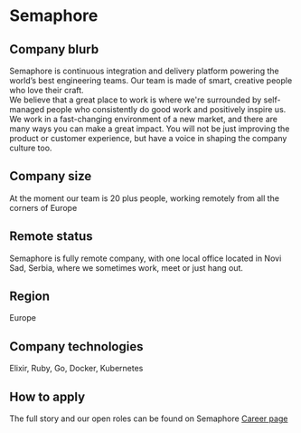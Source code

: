 # Semaphore 

## Company blurb
Semaphore is continuous integration and delivery platform powering the world’s best engineering teams.
Our team is made of smart, creative people who love their craft.  
We believe that a great place to work is where we're surrounded by self-managed people who consistently do good work and positively inspire us.
We work in a fast-changing environment of a new market, and there are many ways you can make a great impact.
You will not be just improving the product or customer experience, but have a voice in shaping the company culture too.

## Company size
At the moment our team is 20 plus people, working remotely from all the corners of Europe

## Remote status
Semaphore is fully remote company, with one local office located in Novi Sad, Serbia, where we sometimes work, meet or just hang out.

## Region
Europe

## Company technologies
Elixir, Ruby, Go, Docker, Kubernetes

## How to apply
The full story and our open roles can be found on Semaphore [Career page](https://semaphoreci.com/about/careers)
